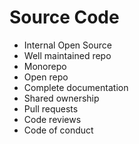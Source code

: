 # Source Code

- Internal Open Source
- Well maintained repo
- Monorepo
- Open repo
- Complete documentation
- Shared ownership
- Pull requests
- Code reviews
- Code of conduct
